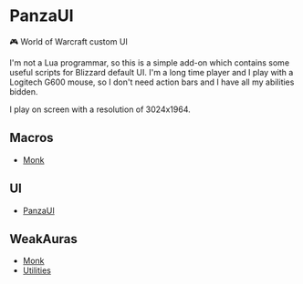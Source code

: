 # PanzaUI

🎮 World of Warcraft custom UI

I'm not a Lua programmar, so this is a simple add-on which contains some useful scripts for Blizzard default UI. I'm a long time player and I play with a Logitech G600 mouse, so I don't need action bars and I have all my abilities bidden.

I play on screen with a resolution of 3024x1964.

## Macros

* [Monk](https://github.com/MarioCatuogno/PanzaUI/blob/master/Macros/monk.txt)

## UI

* [PanzaUI](https://github.com/MarioCatuogno/PanzaUI/blob/master/Profiles/blizzui.txt)

## WeakAuras

* [Monk](https://github.com/MarioCatuogno/PanzaUI/blob/master/WeakAuras/monk.txt)
* [Utilities](https://github.com/MarioCatuogno/PanzaUI/blob/master/WeakAuras/utilities.txt)